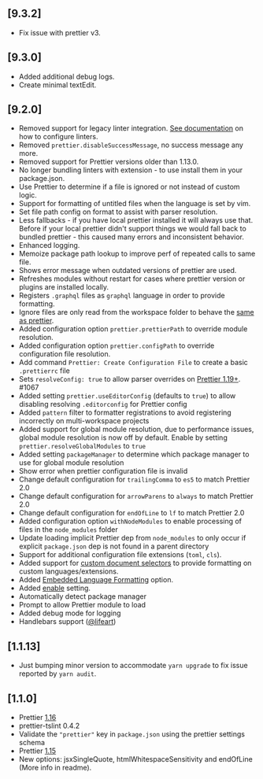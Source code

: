 ## [9.3.2]

- Fix issue with prettier v3.

## [9.3.0]

- Added additional debug logs.
- Create minimal textEdit.

## [9.2.0]

- Removed support for legacy linter integration. [See documentation](https://github.com/neoclide/coc-prettier#linter-integration) on how to configure linters.
- Removed `prettier.disableSuccessMessage`, no success message any more.
- Removed support for Prettier versions older than 1.13.0.
- No longer bundling linters with extension - to use install them in your package.json.
- Use Prettier to determine if a file is ignored or not instead of custom logic.
- Support for formatting of untitled files when the language is set by vim.
- Set file path config on format to assist with parser resolution.
- Less fallbacks - if you have local prettier installed it will always use that. Before if your local prettier didn't support things we would fall back to bundled prettier - this caused many errors and inconsistent behavior.
- Enhanced logging.
- Memoize package path lookup to improve perf of repeated calls to same file.
- Shows error message when outdated versions of prettier are used.
- Refreshes modules without restart for cases where prettier version or plugins are installed locally.
- Registers `.graphql` files as `graphql` language in order to provide formatting.
- Ignore files are only read from the workspace folder to behave the [same as prettier](https://github.com/prettier/prettier/issues/4081).
- Added configuration option `prettier.prettierPath` to override module resolution.
- Added configuration option `prettier.configPath` to override configuration file resolution.
- Add command `Prettier: Create Configuration File` to create a basic `.prettierrc` file
- Sets `resolveConfig: true` to allow parser overrides on [Prettier 1.19+](https://prettier.io/blog/2019/11/09/1.19.0.html#api). #1067
- Added setting `prettier.useEditorConfig` (defaults to `true`) to allow disabling resolving `.editorconfig` for Prettier config
- Added `pattern` filter to formatter registrations to avoid registering incorrectly on multi-workspace projects
- Added support for global module resolution, due to performance issues, global
  module resolution is now off by default. Enable by setting
  `prettier.resolveGlobalModules` to `true`
- Added setting `packageManager` to determine which package manager to use for global module resolution
- Show error when prettier configuration file is invalid
- Change default configuration for `trailingComma` to `es5` to match Prettier 2.0
- Change default configuration for `arrowParens` to `always` to match Prettier 2.0
- Change default configuration for `endOfLine` to `lf` to match Prettier 2.0
- Added configuration option `withNodeModules` to enable processing of files in the `node_modules` folder
- Update loading implicit Prettier dep from `node_modules` to only occur if explicit `package.json` dep is not found in a parent directory
- Support for additional configuration file extensions (`toml`, `cls`).
- Added support for [custom document selectors](https://github.com/neoclide/coc-prettier#prettierdocumentselectors) to provide formatting on custom languages/extensions.
- Added [Embedded Language Formatting](https://prettier.io/docs/en/options.html#embedded-language-formatting) option.
- Added [enable](https://github.com/neoclide/coc-prettier#enable) setting.
- Automatically detect package manager
- Prompt to allow Prettier module to load
- Added debug mode for logging
- Handlebars support ([@lifeart](https://github.com/lifeart))

## [1.1.13]

- Just bumping minor version to accommodate `yarn upgrade` to fix issue reported by `yarn audit`.

## [1.1.0]

- Prettier [1.16](https://prettier.io/blog/2019/01/20/1.16.0.html)
- prettier-tslint 0.4.2
- Validate the `"prettier"` key in `package.json` using the prettier settings schema
- Prettier [1.15](https://prettier.io/blog/2018/11/07/1.15.0.html)
- New options: jsxSingleQuote, htmlWhitespaceSensitivity and endOfLine (More info in readme).
